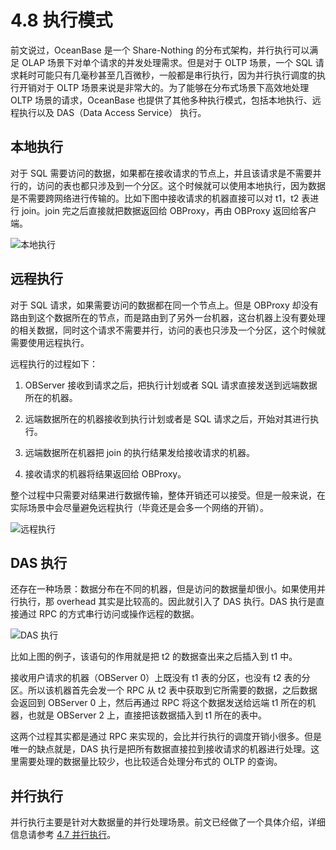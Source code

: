 # 4.8 执行模式

前文说过，OceanBase 是一个 Share-Nothing 的分布式架构，并行执行可以满足 OLAP 场景下对单个请求的并发处理需求。但是对于 OLTP 场景，一个 SQL 请求耗时可能只有几毫秒甚至几百微秒，一般都是串行执行，因为并行执行调度的执行开销对于 OLTP 场景来说是非常大的。为了能够在分布式场景下高效地处理 OLTP 场景的请求，OceanBase 也提供了其他多种执行模式，包括本地执行、远程执行以及 DAS（Data Access Service） 执行。

## 本地执行

对于 SQL 需要访问的数据，如果都在接收请求的节点上，并且该请求是不需要并行的，访问的表也都只涉及到一个分区。这个时候就可以使用本地执行，因为数据是不需要跨网络进行传输的。比如下图中接收请求的机器直接可以对 t1，t2 表进行 join。join 完之后直接就把数据返回给 OBProxy，再由 OBProxy 返回给客户端。

![本地执行](https://obbusiness-private.oss-cn-shanghai.aliyuncs.com/doc/img/kernel-advanced/V1.0.0/zh-CN/4.oceanbase-sql-engine/10.execution-mode-01.png)

## 远程执行

对于 SQL 请求，如果需要访问的数据都在同一个节点上。但是 OBProxy 却没有路由到这个数据所在的节点，而是路由到了另外一台机器，这台机器上没有要处理的相关数据，同时这个请求不需要并行，访问的表也只涉及一个分区，这个时候就需要使用远程执行。

远程执行的过程如下：

1. OBServer 接收到请求之后，把执行计划或者 SQL 请求直接发送到远端数据所在的机器。

2. 远端数据所在的机器接收到执行计划或者是 SQL 请求之后，开始对其进行执行。

3. 远端数据所在机器把 join 的执行结果发给接收请求的机器。

4. 接收请求的机器将结果返回给 OBProxy。

整个过程中只需要对结果进行数据传输，整体开销还可以接受。但是一般来说，在实际场景中会尽量避免远程执行（毕竟还是会多一个网络的开销）。

![远程执行](https://obbusiness-private.oss-cn-shanghai.aliyuncs.com/doc/img/kernel-advanced/V1.0.0/zh-CN/4.oceanbase-sql-engine/10.execution-mode-02.png)

## DAS 执行

还存在一种场景：数据分布在不同的机器，但是访问的数据量却很小。如果使用并行执行，那 overhead 其实是比较高的。因此就引入了 DAS 执行。DAS 执行是直接通过 RPC 的方式串行访问或操作远程的数据。

![DAS 执行](https://obbusiness-private.oss-cn-shanghai.aliyuncs.com/doc/img/kernel-advanced/V1.0.0/zh-CN/4.oceanbase-sql-engine/10.execution-mode-03.png)

比如上图的例子，该语句的作用就是把 t2 的数据查出来之后插入到 t1 中。

接收用户请求的机器（OBServer 0）上既没有 t1 表的分区，也没有 t2 表的分区。所以该机器首先会发一个 RPC 从 t2 表中获取到它所需要的数据，之后数据会返回到 OBServer 0 上，然后再通过 RPC 将这个数据发送给远端 t1 所在的机器，也就是 OBServer 2 上，直接把该数据插入到 t1 所在的表中。

这两个过程其实都是通过 RPC 来实现的，会比并行执行的调度开销小很多。但是唯一的缺点就是，DAS 执行是把所有数据直接拉到接收请求的机器进行处理。这里需要处理的数据量比较少，也比较适合处理分布式的 OLTP 的查询。

## 并行执行

并行执行主要是针对大数据量的并行处理场景。前文已经做了一个具体介绍，详细信息请参考 [4.7 并行执行](9.parallel-execution.md)。
